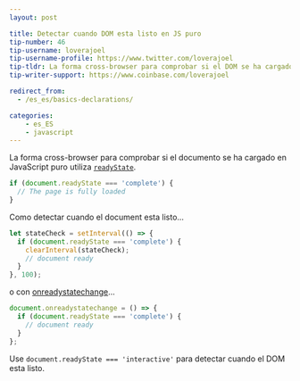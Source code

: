 ```yaml
---
layout: post

title: Detectar cuando DOM esta listo en JS puro
tip-number: 46
tip-username: loverajoel
tip-username-profile: https://www.twitter.com/loverajoel
tip-tldr: La forma cross-browser para comprobar si el DOM se ha cargado en JavaScript puro.
tip-writer-support: https://www.coinbase.com/loverajoel

redirect_from:
  - /es_es/basics-declarations/

categories:
    - es_ES
    - javascript
---
```


La forma cross-browser para comprobar si el documento se ha cargado en JavaScript puro utiliza [`readyState`](https://developer.mozilla.org/en-US/docs/Web/API/Document/readyState).

```js
if (document.readyState === 'complete') {
  // The page is fully loaded
}
```

Como detectar cuando el document esta listo...


```js
let stateCheck = setInterval(() => {
  if (document.readyState === 'complete') {
    clearInterval(stateCheck);
    // document ready
  }
}, 100);
```

o con [onreadystatechange](https://developer.mozilla.org/en-US/docs/Web/Events/readystatechange)...


```js
document.onreadystatechange = () => {
  if (document.readyState === 'complete') {
    // document ready
  }
};
```

Use `document.readyState === 'interactive'` para detectar cuando el DOM esta listo.
